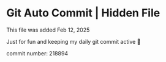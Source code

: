 # Git Auto Commit | Hidden File

This file was added Feb 12, 2025

Just for fun and keeping my daily git commit active 🤪

commit number: 218894
